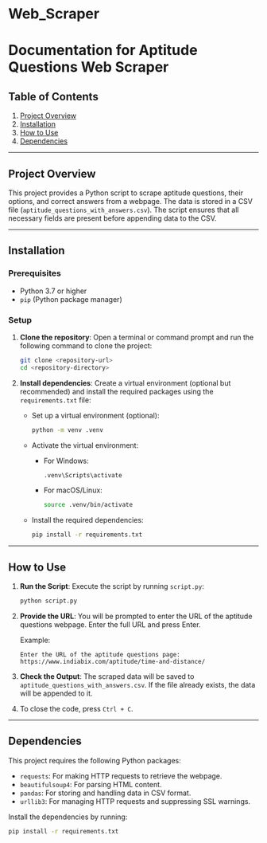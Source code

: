 # Web_Scraper

# Documentation for Aptitude Questions Web Scraper

## Table of Contents

1. [Project Overview](#project-overview)
2. [Installation](#installation)
3. [How to Use](#how-to-use)
4. [Dependencies](#dependencies)

---

## Project Overview

This project provides a Python script to scrape aptitude questions, their options, and correct answers from a webpage. The data is stored in a CSV file (`aptitude_questions_with_answers.csv`). The script ensures that all necessary fields are present before appending data to the CSV.

---

## Installation

### Prerequisites

- Python 3.7 or higher
- `pip` (Python package manager)

### Setup

1. **Clone the repository**:
   Open a terminal or command prompt and run the following command to clone the project:

   ```bash
   git clone <repository-url>
   cd <repository-directory>
   ```

2. **Install dependencies**:
   Create a virtual environment (optional but recommended) and install the required packages using the `requirements.txt` file:

   - Set up a virtual environment (optional):

     ```bash
     python -m venv .venv
     ```

   - Activate the virtual environment:

     - For Windows:
       ```bash
       .venv\Scripts\activate
       ```
     - For macOS/Linux:
       ```bash
       source .venv/bin/activate
       ```

   - Install the required dependencies:
     ```bash
     pip install -r requirements.txt
     ```

---

## How to Use

1. **Run the Script**:
   Execute the script by running `script.py`:

   ```bash
   python script.py
   ```

2. **Provide the URL**:
   You will be prompted to enter the URL of the aptitude questions webpage. Enter the full URL and press Enter.

   Example:

   ```
   Enter the URL of the aptitude questions page: https://www.indiabix.com/aptitude/time-and-distance/
   ```

3. **Check the Output**:
   The scraped data will be saved to `aptitude_questions_with_answers.csv`. If the file already exists, the data will be appended to it.

4. To close the code, press `Ctrl + C`.
---

## Dependencies

This project requires the following Python packages:

- `requests`: For making HTTP requests to retrieve the webpage.
- `beautifulsoup4`: For parsing HTML content.
- `pandas`: For storing and handling data in CSV format.
- `urllib3`: For managing HTTP requests and suppressing SSL warnings.

Install the dependencies by running:

```bash
pip install -r requirements.txt
```
